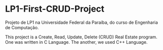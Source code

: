 # LP1-First-CRUD-Project
Projeto de LP1 na Universidade Federal da Paraíba, do curso de Engenharia de Computação.

This project is a Create, Read, Update, Delete (CRUD) Real Estate program.
One was written in C Language.
The another, we used C++ Language.
